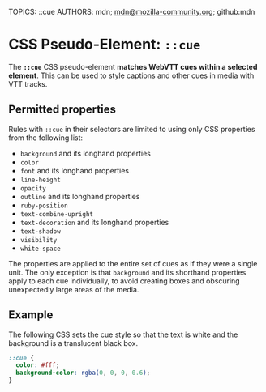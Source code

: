 TOPICS: ::cue
AUTHORS: mdn; mdn@mozilla-community.org; github:mdn

# CSS Pseudo-Element: `::cue`

The **`::cue`** CSS pseudo-element **matches WebVTT cues within a selected element**. This can be used
to style captions and other cues in media with VTT tracks.

## Permitted properties

Rules with `::cue` in their selectors are limited to using only CSS properties from the following list:

- `background` and its longhand properties
- `color`
- `font` and its longhand properties
- `line-height`
- `opacity`
- `outline` and its longhand properties
- `ruby-position`
- `text-combine-upright`
- `text-decoration` and its longhand properties
- `text-shadow`
- `visibility`
- `white-space`

The properties are applied to the entire set of cues as if they were a single unit. The only
exception is that `background` and its shorthand properties apply to each cue individually, to
avoid creating boxes and obscuring unexpectedly large areas of the media.

## Example

The following CSS sets the cue style so that the text is white and the background is a
translucent black box.

```css
::cue {
  color: #fff;
  background-color: rgba(0, 0, 0, 0.6);
}
```
